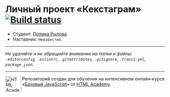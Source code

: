 # Личный проект «Кекстаграм» [![Build status][travis-image]][travis-url]

* Студент: [Полина Рылова](https://up.htmlacademy.ru/javascript/10/user/33745).
* Наставник: `Неизвестно`.

---

_Не удаляйте и не обращайте внимание на папки и файлы:_<br>
_`.editorconfig`, `.eslintrc`, `.gitattributes`, `.gitignore`, `.travis.yml`, `package.json`._

---

<a href="https://htmlacademy.ru/intensive/javascript"><img align="left" width="50" height="50" title="HTML Academy" src="https://up.htmlacademy.ru/static/img/intensive/javascript/logo-for-github.svg"></a>

Репозиторий создан для обучения на интенсивном онлайн‑курсе «[Базовый JavaScript](https://htmlacademy.ru/intensive/javascript)» от [HTML Academy](https://htmlacademy.ru).

[travis-image]: https://travis-ci.org/htmlacademy-javascript/33745-kekstagram.svg?branch=master
[travis-url]: https://travis-ci.org/htmlacademy-javascript/33745-kekstagram
